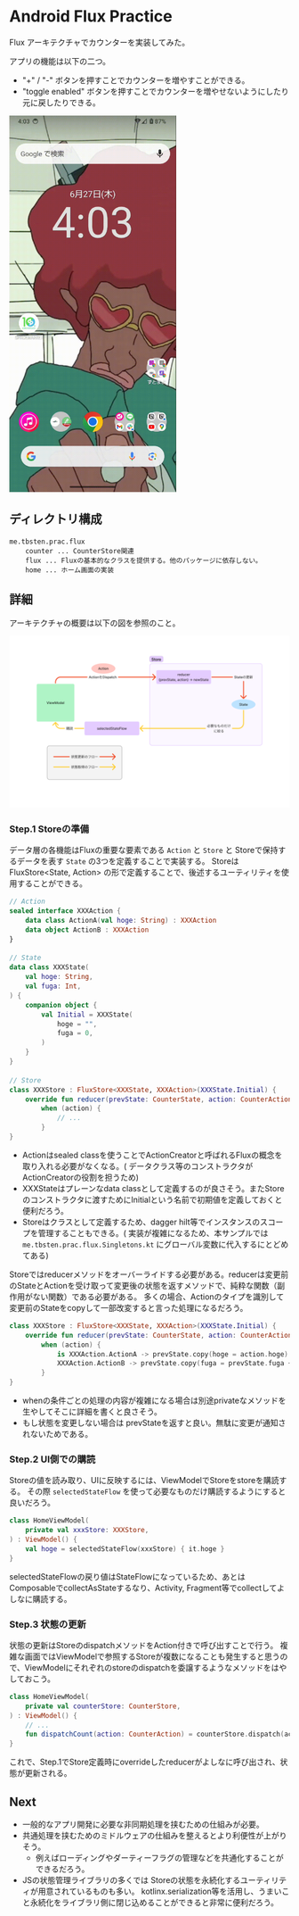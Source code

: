 # Android Flux Practice

Flux アーキテクチャでカウンターを実装してみた。

アプリの機能は以下の二つ。

- "+" / "-" ボタンを押すことでカウンターを増やすことができる。
- "toggle enabled" ボタンを押すことでカウンターを増やせないようにしたり元に戻したりできる。

<img src="./screenshot.gif" alt="screenshot" width="300" />

## ディレクトリ構成

```
me.tbsten.prac.flux
    counter ... CounterStore関連
    flux ... Fluxの基本的なクラスを提供する。他のパッケージに依存しない。
    home ... ホーム画面の実装
```

## 詳細

アーキテクチャの概要は以下の図を参照のこと。

![アーキテクチャ](./architecture.png)

### Step.1 Storeの準備

データ層の各機能はFluxの重要な要素である `Action` と `Store` と Storeで保持するデータを表す `State`
の3つを定義することで実装する。
Storeは FluxStore<State, Action> の形で定義することで、後述するユーティリティを使用することができる。

```kt
// Action
sealed interface XXXAction {
    data class ActionA(val hoge: String) : XXXAction
    data object ActionB : XXXAction
}

// State
data class XXXState(
    val hoge: String,
    val fuga: Int,
) {
    companion object {
        val Initial = XXXState(
            hoge = "",
            fuga = 0,
        )
    }
}

// Store
class XXXStore : FluxStore<XXXState, XXXAction>(XXXState.Initial) {
    override fun reducer(prevState: CounterState, action: CounterAction): CounterState =
        when (action) {
            // ...
        }
}
```

- Actionはsealed classを使うことでActionCreatorと呼ばれるFluxの概念を取り入れる必要がなくなる。(
  データクラス等のコンストラクタがActionCreatorの役割を担うため)
- XXXStateはプレーンなdata classとして定義するのが良さそう。またStoreのコンストラクタに渡すためにInitialという名前で初期値を定義しておくと便利だろう。
- Storeはクラスとして定義するため、dagger
  hilt等でインスタンスのスコープを管理することもできる。(
  実装が複雑になるため、本サンプルでは `me.tbsten.prac.flux.Singletons.kt`
  にグローバル変数に代入するにとどめてある)

Storeではreducerメソッドをオーバーライドする必要がある。reducerは変更前のStateとActionを受け取って変更後の状態を返すメソッドで、純粋な関数（副作用がない関数）である必要がある。
多くの場合、Actionのタイプを識別して変更前のStateをcopyして一部改変すると言った処理になるだろう。

```kt
class XXXStore : FluxStore<XXXState, XXXAction>(XXXState.Initial) {
    override fun reducer(prevState: CounterState, action: CounterAction): CounterState =
        when (action) {
            is XXXAction.ActionA -> prevState.copy(hoge = action.hoge)
            XXXAction.ActionB -> prevState.copy(fuga = prevState.fuga + 1)
        }
}
```

- whenの条件ごとの処理の内容が複雑になる場合は別途privateなメソッドを生やしてそこに詳細を書くと良さそう。
- もし状態を変更しない場合は prevStateを返すと良い。無駄に変更が通知されないためである。

### Step.2 UI側での購読

Storeの値を読み取り、UIに反映するには、ViewModelでStoreをstoreを購読する。
その際 `selectedStateFlow` を使って必要なものだけ購読するようにすると良いだろう。

```kt
class HomeViewModel(
    private val xxxStore: XXXStore,
) : ViewModel() {
    val hoge = selectedStateFlow(xxxStore) { it.hoge }
}
```

selectedStateFlowの戻り値はStateFlowになっているため、あとはComposableでcollectAsStateするなり、Activity,
Fragment等でcollectしてよしなに購読する。

### Step.3 状態の更新

状態の更新はStoreのdispatchメソッドをAction付きで呼び出すことで行う。
複雑な画面ではViewModelで参照するStoreが複数になることも発生すると思うので、ViewModelにそれぞれのstoreのdispatchを委譲するようなメソッドをはやしておこう。

```kt
class HomeViewModel(
    private val counterStore: CounterStore,
) : ViewModel() {
    // ...
    fun dispatchCount(action: CounterAction) = counterStore.dispatch(action)
}
```

これで、Step.1でStore定義時にoverrideしたreducerがよしなに呼び出され、状態が更新される。

## Next

- 一般的なアプリ開発に必要な非同期処理を挟むための仕組みが必要。
- 共通処理を挟むためのミドルウェアの仕組みを整えるとより利便性が上がりそう。
    - 例えばローディングやダーティーフラグの管理などを共通化することができるだろう。
- JSの状態管理ライブラリの多くでは Storeの状態を永続化するユーティリティが用意されているものも多い。
  kotlinx.serialization等を活用し、うまいこと永続化をライブラリ側に閉じ込めることができると非常に便利だろう。
